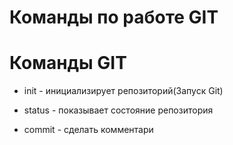# Команды по работе GIT
# Команды GIT

* init - инициализирует репозиторий(Запуск Git)

* status - показывает состояние репозитория

* commit - сделать комментари
